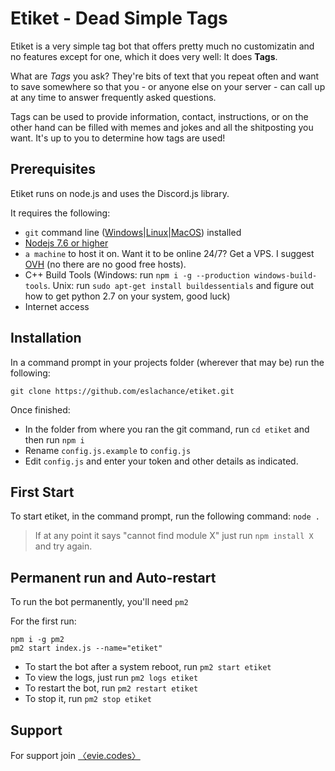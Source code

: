 # Etiket - Dead Simple Tags

Etiket is a very simple tag bot that offers pretty much no customizatin and no features except for one, which it does very well: It does **Tags**. 

What are *Tags* you ask? They're bits of text that you repeat often and want to save somewhere so that you - or anyone else on your server - can call up at any time to answer frequently asked questions. 

Tags can be used to provide information, contact, instructions, or on the other hand can be filled with memes and jokes and all the shitposting you want. It's up to you to determine how tags are used!

## Prerequisites

Etiket runs on node.js and uses the Discord.js library.

It requires the following: 

- `git` command line ([Windows](https://git-scm.com/download/win)|[Linux](https://git-scm.com/book/en/v2/Getting-Started-Installing-Git)|[MacOS](https://git-scm.com/download/mac)) installed
- [Nodejs 7.6 or higher](http://nodejs.org/)
- `a machine` to host it on. Want it to be online 24/7? Get a VPS. I suggest [OVH](http://ovh.com/) (no there are no good free hosts).
- C++ Build Tools (Windows: run `npm i -g --production windows-build-tools`. Unix: run `sudo apt-get install buildessentials` and figure out how to get python 2.7 on your system, good luck)
- Internet access

## Installation

In a command prompt in your projects folder (wherever that may be) run the following:

`git clone https://github.com/eslachance/etiket.git`

Once finished: 

- In the folder from where you ran the git command, run `cd etiket` and then run `npm i`
- Rename `config.js.example` to `config.js`
- Edit `config.js` and enter your token and other details as indicated.

## First Start

To start etiket, in the command prompt, run the following command:
`node .`

> If at any point it says "cannot find module X" just run `npm install X` and try again.

## Permanent run and Auto-restart

To run the bot permanently, you'll need `pm2`

For the first run: 

```
npm i -g pm2
pm2 start index.js --name="etiket"
```

- To start the bot after a system reboot, run `pm2 start etiket`
- To view the logs, just run `pm2 logs etiket`
- To restart the bot, run `pm2 restart etiket`
- To stop it, run `pm2 stop etiket`

## Support

For support join [〈evie.codes〉](https://discord.gg/PhT8scR)